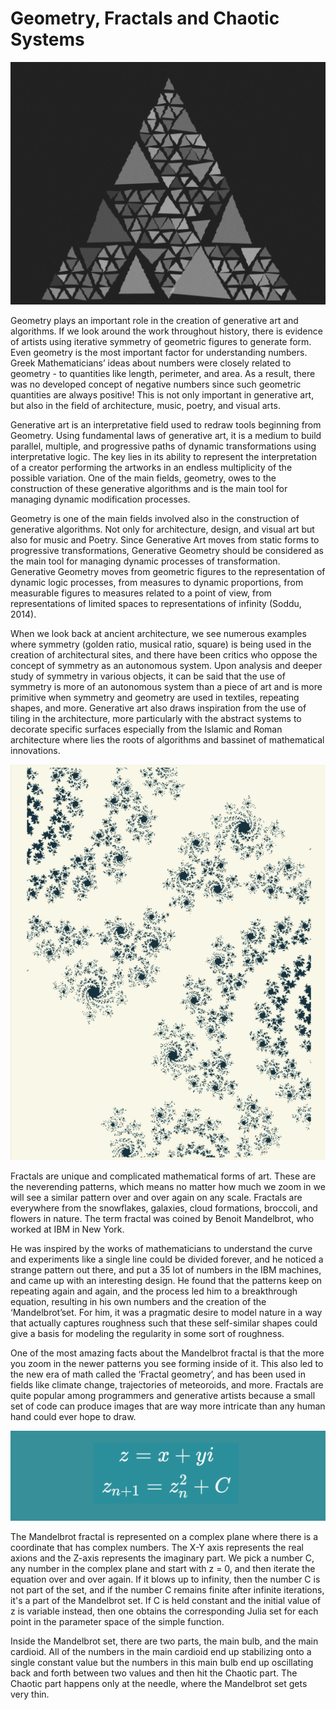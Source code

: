 # Geometry, Fractals and Chaotic Systems

![Tweak, Neeraj Pandey](.gitbook/assets/screenshot-2021-04-25-at-06.17.02.png)

Geometry plays an important role in the creation of generative art and algorithms. If we look around the work throughout history, there is evidence of artists using iterative symmetry of geometric figures to generate form. Even geometry is the most important factor for understanding numbers. Greek Mathematicians’ ideas about numbers were closely related to geometry - to quantities like length, perimeter, and area. As a result, there was no developed concept of negative numbers since such geometric quantities are always positive! This is not only important in generative art, but also in the field of architecture, music, poetry, and visual arts.

Generative art is an interpretative field used to redraw tools beginning from Geometry. Using fundamental laws of generative art, it is a medium to build parallel, multiple, and progressive paths of dynamic transformations using interpretative logic. The key lies in its ability to represent the interpretation of a creator performing the artworks in an endless multiplicity of the possible variation. One of the main fields, geometry, owes to the construction of these generative algorithms and is the main tool for managing dynamic modification processes.

Geometry is one of the main fields involved also in the construction of generative algorithms. Not only for architecture, design, and visual art but also for music and Poetry. Since Generative Art moves from static forms to progressive transformations, Generative Geometry should be considered as the main tool for managing dynamic processes of transformation. Generative Geometry moves from geometric figures to the representation of dynamic logic processes, from measures to dynamic proportions, from measurable figures to measures related to a point of view, from representations of limited spaces to representations of infinity \(Soddu, 2014\).

When we look back at ancient architecture, we see numerous examples where symmetry \(golden ratio, musical ratio, square\) is being used in the creation of architectural sites, and there have been critics who oppose the concept of symmetry as an autonomous system. Upon analysis and deeper study of symmetry in various objects, it can be said that the use of symmetry is more of an autonomous system than a piece of art and is more primitive when symmetry and geometry are used in textiles, repeating shapes, and more. Generative art also draws inspiration from the use of tiling in the architecture, more particularly with the abstract systems to decorate specific surfaces especially from the Islamic and Roman architecture where lies the roots of algorithms and bassinet of mathematical innovations.

![Julia Set](.gitbook/assets/screenshot-2021-04-25-at-06.18.55.png)

Fractals are unique and complicated mathematical forms of art. These are the neverending patterns, which means no matter how much we zoom in we will see a similar pattern over and over again on any scale. Fractals are everywhere from the snowflakes, galaxies, cloud formations, broccoli, and flowers in nature. The term fractal was coined by Benoit Mandelbrot, who worked at IBM in New York.

He was inspired by the works of mathematicians to understand the curve and experiments like a single line could be divided forever, and he noticed a strange pattern out there, and put a 35 lot of numbers in the IBM machines, and came up with an interesting design. He found that the patterns keep on repeating again and again, and the process led him to a breakthrough equation, resulting in his own numbers and the creation of the ‘Mandelbrot’set. For him, it was a pragmatic desire to model nature in a way that actually captures roughness such that these self-similar shapes could give a basis for modeling the regularity in some sort of roughness.

One of the most amazing facts about the Mandelbrot fractal is that the more you zoom in the newer patterns you see forming inside of it. This also led to the new era of math called the ‘Fractal geometry’, and has been used in fields like climate change, trajectories of meteoroids, and more. Fractals are quite popular among programmers and generative artists because a small set of code can produce images that are way more intricate than any human hand could ever hope to draw.

![Equation](.gitbook/assets/screenshot-2021-04-25-at-06.28.18.png)

The Mandelbrot fractal is represented on a complex plane where there is a coordinate that has complex numbers. The X-Y axis represents the real axions and the Z-axis represents the imaginary part. We pick a number C, any number in the complex plane and start with z = 0, and then iterate the equation over and over again. If it blows up to infinity, then the number C is not part of the set, and if the number C remains finite after infinite iterations, it's a part of the Mandelbrot set. If C is held constant and the initial value of z is variable instead, then one obtains the corresponding Julia set for each point in the parameter space of the simple function.

Inside the Mandelbrot set, there are two parts, the main bulb, and the main cardioid. All of the numbers in the main cardioid end up stabilizing onto a single constant value but the numbers in this main bulb end up oscillating back and forth between two values and then hit the Chaotic part. The Chaotic part happens only at the needle, where the Mandelbrot set gets very thin.

